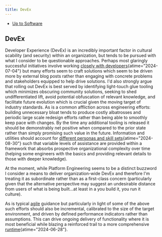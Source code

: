 ```yaml
---
title: DevEx
---
```


- [Up to Software](software)

## DevEx

Developer Experience (DevEx) is an incredibly important factor in cultural scability (and security) within an organization,
but tends to be pursued with what I consider to be questionable approaches. Perhaps most glaringly
successful initiatives involve working
[closely with developers](https://www.infoq.com/articles/virtual-panel-developer-experience-platform-engineering "Delivering Great Developer Experiences with Platform Engineering - InfoQ"){atime="2024-07-04"}
but many efforts seem to craft solutions which seem to be driven more by external blog posts rather
than engaging with concrete problems and stakeholders equipped to help drive solutions. I'd also
strongly argue that rolling out DevEx is best served by identifying light-touch glue tooling which
minimizes obscuring community solutions, seeking to shed undifferentiated lift, avoid potential obfuscation
of relevant knowledge, and facilitate future evolution which is crucial given the moving target of
industry standards. As is a common affliction across engineering efforts: building unnecessary bloat tends to produce
costly albatrosses and periodic large scale redesign efforts rather than being able to smoothly keep pace
with changes. By the time any additional tooling is released it should be demonstrably net positive when
compared to the prior state rather than simply promising such value in the future.
Information and utilities should account for
[different personas and skill sets](https://www.infoq.com/presentations/kubernetes-backstage/ "Demystifying Kubernetes Platforms with Backstage - InfoQ"){atime="2024-08-30"}
such that variable levels of assistance are provided within a framework that absorbs prospective
organizational complexity over time (helping some engineers with the basics and providing
relevant details to those with deeper knowledge).

At the moment, while Platform Engineering seems to be a distinct buzzword I consider a means to
deliver organization-wide DevEx and therefore I'm treating it as subordinate rather than as a
first-class concern (particularly given that the alternative perspective may suggest an
undesirable distance from users of what is being built...at least in a you build it, you run it
culture).

As is typical [agile](agile) guidance but particularly in light of some of the above such efforts
should also be incremental, calibrated to the size of the target environment, and driven by
defined performance indicators rather than assumptions. This can drive ongoing delivery of
functionality where it is most beneficial while blazing a reinforced trail
to a more comprehensive
[runtime](https://www.infoq.com/articles/platform-runtime-engineering/ "Platform as a Runtime - the Next Step in Platform Engineering - InfoQ"){atime="2024-06-28"}.


